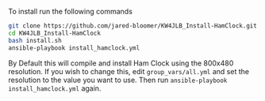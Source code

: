 To install run the following commands

```BASH
git clone https://github.com/jared-bloomer/KW4JLB_Install-HamClock.git
cd KW4JLB_Install-HamClock
bash install.sh
ansible-playbook install_hamclock.yml
```

By Default this will compile and install Ham Clock using the 800x480 resolution. If you wish to change this, edit ``group_vars/all.yml`` and set the resolution to the value you want to use. Then run ``ansible-playbook install_hamclock.yml`` again.
